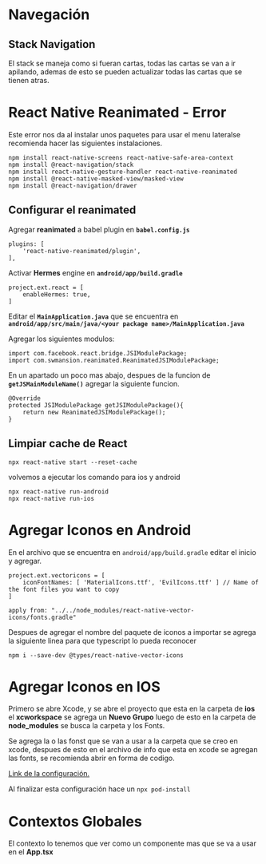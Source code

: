 # Navegación

## Stack Navigation

El stack se maneja como si fueran cartas, todas las cartas se van a ir apilando, ademas de esto se pueden actualizar todas las cartas que se tienen atras.

# React Native Reanimated - Error

Este error nos da al instalar unos paquetes para usar el menu lateralse recomienda hacer las siguientes instalaciones.

```
npm install react-native-screens react-native-safe-area-context
npm install @react-navigation/stack
npm install react-native-gesture-handler react-native-reanimated
npm install @react-native-masked-view/masked-view
npm install @react-navigation/drawer
```

## Configurar el reanimated

Agregar **reanimated** a babel plugin en **`babel.config.js`**

```
plugins: [
    'react-native-reanimated/plugin',
],
```

Activar **Hermes** engine en **`android/app/build.gradle`**

```
project.ext.react = [
    enableHermes: true,
]
```

Editar el **`MainApplication.java`** que se encuentra en **`android/app/src/main/java/<your package name>/MainApplication.java`**

Agregar los siguientes modulos:

```
import com.facebook.react.bridge.JSIModulePackage;
import com.swmansion.reanimated.ReanimatedJSIModulePackage;
```

En un apartado un poco mas abajo, despues de la funcion de **`getJSMainModuleName()`** agregar la siguiente funcion.

```
@Override
protected JSIModulePackage getJSIModulePackage(){
    return new ReanimatedJSIModulePackage();
}
```

## Limpiar cache de **React**

```
npx react-native start --reset-cache
```

volvemos a ejecutar los comando para ios y android

```
npx react-native run-android
npx react-native run-ios
```

# Agregar Iconos en Android

En el archivo que se encuentra en `android/app/build.gradle` editar el inicio y agregar.

```
project.ext.vectoricons = [
    iconFontNames: [ 'MaterialIcons.ttf', 'EvilIcons.ttf' ] // Name of the font files you want to copy
]

apply from: "../../node_modules/react-native-vector-icons/fonts.gradle"
```

Despues de agregar el nombre del paquete de iconos a importar se agrega la siguiente linea para que typescript lo pueda reconocer

```
npm i --save-dev @types/react-native-vector-icons
```

# Agregar Iconos en IOS

Primero se abre Xcode, y se abre el proyecto que esta en la carpeta de **ios** el **xcworkspace** se agrega un **Nuevo Grupo** luego de esto en la carpeta de **node_modules** se busca la carpeta y los Fonts.

Se agrega la o las fonst que se van a usar a la carpeta que se creo en xcode, despues de esto en el archivo de info que esta en xcode se agregan las fonts, se recomienda abrir en forma de codigo. 

[Link de la configuración.](https://github.com/oblador/react-native-vector-icons "vector icons.")

Al finalizar esta configuración hace un `npx pod-install`

# Contextos Globales

El contexto lo tenemos que ver como un componente mas que se va a usar en el **App.tsx**